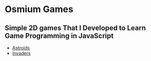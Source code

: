# Osmium Games

## Simple 2D games That I Developed to Learn Game Programming in JavaScript

* [Astroids](https://petejadhav.github.io/osmium-games/astroids/)
* [Invaders](https://petejadhav.github.io/osmium-games/invaders/)
